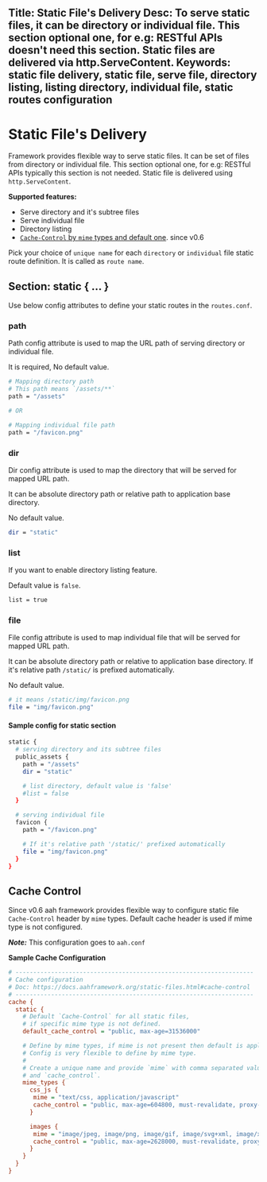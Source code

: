 Title: Static File's Delivery
Desc: To serve static files, it can be directory or individual file. This section optional one, for e.g: RESTful APIs doesn't need this section. Static files are delivered via http.ServeContent.
Keywords: static file delivery, static file, serve file, directory listing, listing directory, individual file, static routes configuration
---
# Static File's Delivery

Framework provides flexible way to serve static files. It can be set of files from directory or individual file. This section optional one, for e.g: RESTful APIs typically this section is not needed. Static file is delivered using `http.ServeContent`.

**Supported features:**

  * Serve directory and it's subtree files
  * Serve individual file
  * Directory listing
  * [`Cache-Control` by `mime` types and default one](#cache-control). <span class="badge lb-xs">since v0.6</span>

Pick your choice of `unique name` for each `directory` or `individual` file static route definition. It is called as `route name`.

## Section: static { ... }

Use below config attributes to define your static routes in the `routes.conf`.

### path
Path config attribute is used to map the URL path of serving directory or individual file.

It is required, No default value.
```bash
# Mapping directory path
# This path means `/assets/**`
path = "/assets"

# OR

# Mapping individual file path
path = "/favicon.png"
```

### dir
Dir config attribute is used to map the directory that will be served for mapped URL path.

It can be absolute directory path or relative path to application base directory.

No default value.
```bash
dir = "static"
```

### list
If you want to enable directory listing feature.

Default value is `false`.
```bash
list = true
```

### file
File config attribute is used to map individual file that will be served for mapped URL path.

It can be absolute directory path or relative to application base directory. If it's relative path `/static/` is prefixed automatically.

No default value.
```bash
# it means /static/img/favicon.png
file = "img/favicon.png"
```

#### Sample config for static section
```bash
static {
  # serving directory and its subtree files
  public_assets {
    path = "/assets"
    dir = "static"

    # list directory, default value is 'false'
    #list = false
  }

  # serving individual file
  favicon {
    path = "/favicon.png"

    # If it's relative path '/static/' prefixed automatically
    file = "img/favicon.png"
  }
}
```

## Cache Control

<span class="badge lb-sm">Since v0.6</span> aah framework provides flexible way to configure static file `Cache-Control` header by `mime` types. Default cache header is used if mime type is not configured.

_**Note:**_ This configuration goes to `aah.conf`

**Sample Cache Configuration**

```ini
# -------------------------------------------------------------------
# Cache configuration
# Doc: https://docs.aahframework.org/static-files.html#cache-control
# -------------------------------------------------------------------
cache {
  static {
    # Default `Cache-Control` for all static files,
    # if specific mime type is not defined.
    default_cache_control = "public, max-age=31536000"

    # Define by mime types, if mime is not present then default is applied.
    # Config is very flexible to define by mime type.
    #
    # Create a unique name and provide `mime` with comma separated value
    # and `cache_control`.
    mime_types {
      css_js {
       mime = "text/css, application/javascript"
       cache_control = "public, max-age=604800, must-revalidate, proxy-revalidate"
      }

      images {
       mime = "image/jpeg, image/png, image/gif, image/svg+xml, image/x-icon"
       cache_control = "public, max-age=2628000, must-revalidate, proxy-revalidate"
      }
    }
  }
}
```
